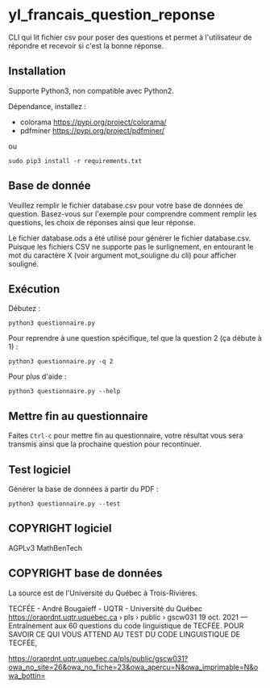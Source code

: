 # yl_francais_question_reponse

CLI qui lit fichier csv pour poser des questions et permet à l'utilisateur de répondre et recevoir si c'est la bonne
réponse.

## Installation

Supporte Python3, non compatible avec Python2.

Dépendance, installez :

- colorama https://pypi.org/project/colorama/
- pdfminer https://pypi.org/project/pdfminer/

ou

`sudo pip3 install -r requirements.txt`

## Base de donnée

Veuillez remplir le fichier database.csv pour votre base de données de question. Basez-vous sur l'exemple pour
comprendre comment remplir les questions, les choix de réponses ainsi que leur réponse.

Le fichier database.ods a été utilisé pour générer le fichier database.csv.
Puisque les fichiers CSV ne supporte pas le surlignement, en entourant le mot du caractère X (voir argument mot_souligne
du cli) pour afficher souligné.

## Exécution

Débutez :

`python3 questionnaire.py`

Pour reprendre à une question spécifique, tel que la question 2 (ça débute à 1) :

`python3 questionnaire.py -q 2`

Pour plus d'aide :

`python3 questionnaire.py --help`

## Mettre fin au questionnaire

Faites `Ctrl-c` pour mettre fin au questionnaire, votre résultat vous sera transmis ainsi que la prochaine question pour
recontinuer.

## Test logiciel

Générer la base de données à partir du PDF :

`python3 questionnaire.py --test`

## COPYRIGHT logiciel

AGPLv3
MathBenTech


## COPYRIGHT base de données

La source est de l'Université du Québec à Trois-Rivières.

TECFÉE - André Bougaïeff - UQTR - Université du Québec
https://oraprdnt.uqtr.uquebec.ca › pls › public › gscw031
19 oct. 2021 — Entraînement aux 60 questions du code linguistique de TECFÉE. POUR SAVOIR CE QUI VOUS ATTEND AU TEST DU CODE LINGUISTIQUE DE TECFÉE,

https://oraprdnt.uqtr.uquebec.ca/pls/public/gscw031?owa_no_site=26&owa_no_fiche=23&owa_apercu=N&owa_imprimable=N&owa_bottin=
